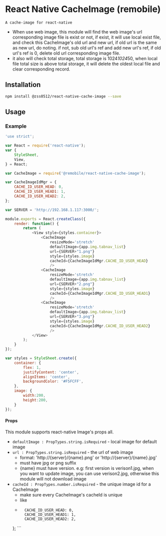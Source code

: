# React Native CacheImage (remobile)
    A cache-image for react-native
* When use web image, this module will find the web image's url corresponding image file is exist or not, if exist, it will use local exist file, and check this CacheImage's old url and new url, if old url is the same as new url, do noting. if not, sub old url's ref and add new url's ref, if old url's ref is 0, delete old url corresponding image file.
* it also will check total storage, total storage is 1024*1024*50, when local file total size is above total storage, it will delete the oldest local file and clear corresponding record.

## Installation
```sh
npm install @zss0512/react-native-cache-image --save
```
## Usage

### Example
```js
'use strict';

var React = require('react-native');
var {
    StyleSheet,
    View,
} = React;

var CacheImage = require('@remobile/react-native-cache-image');

var CacheImageIdMgr = {
    CACHE_ID_USER_HEAD: 0,
    CACHE_ID_USER_HEAD1: 1,
    CACHE_ID_USER_HEAD2: 2,
};

var SERVER = 'http://192.168.1.117:3000/';

module.exports = React.createClass({
    render: function() {
        return (
            <View style={styles.container}>
                <CacheImage
                    resizeMode='stretch'
                    defaultImage={app.img.tabnav_list}
                    url={SERVER+"1.png"}
                    style={styles.image}
                    cacheId={CacheImageIdMgr.CACHE_ID_USER_HEAD}
                    />
                <CacheImage
                    resizeMode='stretch'
                    defaultImage={app.img.tabnav_list}
                    url={SERVER+"2.png"}
                    style={styles.image}
                    cacheId={CacheImageIdMgr.CACHE_ID_USER_HEAD1}
                    />
                <CacheImage
                    resizeMode='stretch'
                    defaultImage={app.img.tabnav_list}
                    url={SERVER+"3.png"}
                    style={styles.image}
                    cacheId={CacheImageIdMgr.CACHE_ID_USER_HEAD2}
                    />
            </View>
        );
    }
});

var styles = StyleSheet.create({
    container: {
        flex: 1,
        justifyContent: 'center',
        alignItems: 'center',
        backgroundColor: '#F5FCFF',
    },
    image: {
        width:200,
        height:200,
    }
});
```

#### Props
This module supports react-native Image's props all.
- `defaultImage : PropTypes.string.isRequired` - local image for default image
- `url : PropTypes.string.isRequired` - the url of web image
    * format: 'http://{server}/{name}.png' or 'http://{server}/{name}.jpg'
    * must have jpg or png suffix
    * {name} must have version. e.g: first version is verison1.jpg, when you want to update image, you can use verison2.jpg, otherwise this module will not download image
- `cacheId : PropTypes.number.isRequired` - the unique image id for a CacheImage
    * make sure every CacheImage's cacheId is unique
    * like
    * ``` var CacheImageIdMgr = {
        CACHE_ID_USER_HEAD: 0,
        CACHE_ID_USER_HEAD1: 1,
        CACHE_ID_USER_HEAD2: 2,
    }; ```
